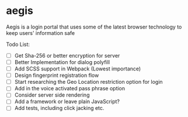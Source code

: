 # aegis
Aegis is a login portal that uses some of the latest browser technology to keep users' information safe

Todo List:
- [ ] Get Sha-256 or better encryption for server
- [ ] Better Implementation for dialog polyfill
- [ ] Add SCSS support in Webpack (Lowest importance)
- [ ] Design fingerprint registration flow
- [ ] Start researching the Geo Location restriction option for login
- [ ] Add in the voice activated pass phrase option
- [ ] Consider server side rendering
- [ ] Add a framework or leave plain JavaScript?
- [ ] Add tests, including click jacking etc. 
